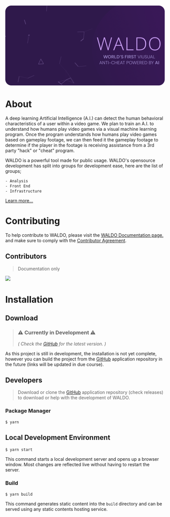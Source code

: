 
<p align="center">
  <img src="/static/img/WALDO-banner.png" alt="WALDO" href="https://waldo.vision"/>
</p>

# About
A deep learning Artificial Intelligence (A.I.) can detect the human behavioral characteristics of a user within a video game. We plan to train an A.I. to understand how humans play video games via a visual machine learning program. Once the program understands how humans play video games based on gameplay footage, we can then feed it the gameplay footage to determine if the player in the footage is receiving assistance from a 3rd party "hack" or "cheat" program. 

WALDO is a powerful tool made for public usage. WALDO's opensource development has split into groups for development ease, here are the list of groups;

    - Analysis
    - Front End
    - Infrastructure
[Learn more...](https://waldo-vision.github.io/docs/)

# Contributing
To help contribute to WALDO, please visit the [WALDO Documentation page.](https://waldo-vision.github.io/docs/) and make sure to comply with the [Contributor Agreement](https://waldo-vision.github.io/docs/docs/contributing).

## Contributors
> Documentation only

<a href="https://github.com/waldo-vision/docs/graphs/contributors">
  <img src="https://contrib.rocks/image?repo=waldo-vision/docs" />
</a>

# Installation

## Download

> ### ⚠️ Currently in Development ⚠️
> *( Check the [GitHub](https://github.com/waldo-vision) for the latest version. )*

As this project is still in development, the installation is not yet complete, however you can build the project from the [GitHub](https://github.com/waldo-vision) application repository in the future (links will be updated in due course).


## Developers
> Download or clone the [GitHub](https://github.com/waldo-vision) application repository (check releases) to download or help with the development of WALDO.

### Package Manager
```shell
$ yarn
```

## Local Development Environment

```
$ yarn start
```

This command starts a local development server and opens up a browser window. Most changes are reflected live without having to restart the server.

### Build

```
$ yarn build
```

This command generates static content into the `build` directory and can be served using any static contents hosting service.

